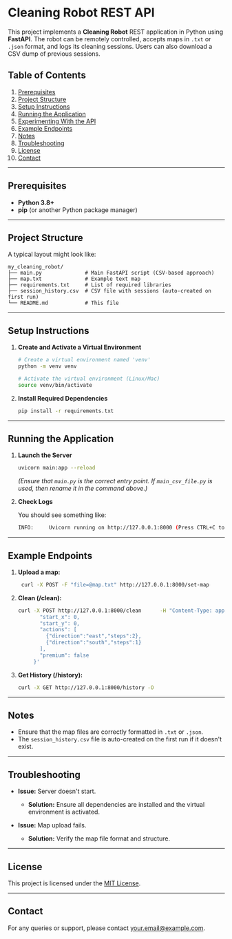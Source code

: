 # Cleaning Robot REST API

This project implements a **Cleaning Robot** REST application in Python using **FastAPI**. The robot can be remotely controlled, accepts maps in `.txt` or `.json` format, and logs its cleaning sessions. Users can also download a CSV dump of previous sessions.

## Table of Contents

1. [Prerequisites](#prerequisites)  
2. [Project Structure](#project-structure)  
3. [Setup Instructions](#setup-instructions)  
4. [Running the Application](#running-the-application)  
5. [Experimenting With the API](#experimenting-with-the-api)  
6. [Example Endpoints](#example-endpoints)  
7. [Notes](#notes)  
8. [Troubleshooting](#troubleshooting)  
9. [License](#license)  
10. [Contact](#contact)  

---

## Prerequisites

- **Python 3.8+**  
- **pip** (or another Python package manager)

---

## Project Structure

A typical layout might look like:

```plaintext
my_cleaning_robot/
├── main.py              # Main FastAPI script (CSV-based approach)
├── map.txt              # Example text map
├── requirements.txt     # List of required libraries
├── session_history.csv  # CSV file with sessions (auto-created on first run)
└── README.md            # This file
```

---

## Setup Instructions

1. **Create and Activate a Virtual Environment**

   ```bash
   # Create a virtual environment named 'venv'
   python -m venv venv

   # Activate the virtual environment (Linux/Mac)
   source venv/bin/activate
   ```

2. **Install Required Dependencies**
    
    ```bash
    pip install -r requirements.txt
    ```

---

## Running the Application

1. **Launch the Server**
    
    ```bash
    uvicorn main:app --reload
    ```
   *(Ensure that `main.py` is the correct entry point. If `main_csv_file.py` is used, then rename it in the command above.)*

2. **Check Logs**
    
    You should see something like:
    ```bash
    INFO:     Uvicorn running on http://127.0.0.1:8000 (Press CTRL+C to quit)
    ```

---

## Example Endpoints

1. **Upload a map:**

   ```bash
    curl -X POST -F "file=@map.txt" http://127.0.0.1:8000/set-map
    ```
    
2. **Clean (/clean):**

    ```bash
    curl -X POST http://127.0.0.1:8000/clean      -H "Content-Type: application/json"      -d '{
           "start_x": 0,
           "start_y": 0,
           "actions": [
             {"direction":"east","steps":2},
             {"direction":"south","steps":1}
           ],
           "premium": false
         }'
    ```

3. **Get History (/history):**

    ```bash
    curl -X GET http://127.0.0.1:8000/history -O
    ```

---

## Notes

- Ensure that the map files are correctly formatted in `.txt` or `.json`.
- The `session_history.csv` file is auto-created on the first run if it doesn't exist.

---

## Troubleshooting

- **Issue:** Server doesn't start.
  - **Solution:** Ensure all dependencies are installed and the virtual environment is activated.

- **Issue:** Map upload fails.
  - **Solution:** Verify the map file format and structure.

---

## License

This project is licensed under the [MIT License](LICENSE).

---

## Contact

For any queries or support, please contact [your.email@example.com](mailto:your.email@example.com).
